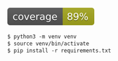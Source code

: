 ![Example coverage badge](coverage.svg)

```
$ python3 -m venv venv
$ source venv/bin/activate
$ pip install -r requirements.txt
```
